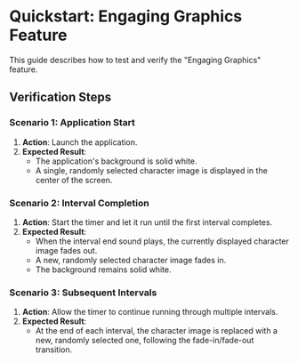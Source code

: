 # Quickstart: Engaging Graphics Feature

This guide describes how to test and verify the "Engaging Graphics" feature.

## Verification Steps

### Scenario 1: Application Start
1.  **Action**: Launch the application.
2.  **Expected Result**:
    *   The application's background is solid white.
    *   A single, randomly selected character image is displayed in the center of the screen.

### Scenario 2: Interval Completion
1.  **Action**: Start the timer and let it run until the first interval completes.
2.  **Expected Result**:
    *   When the interval end sound plays, the currently displayed character image fades out.
    *   A new, randomly selected character image fades in.
    *   The background remains solid white.

### Scenario 3: Subsequent Intervals
1.  **Action**: Allow the timer to continue running through multiple intervals.
2.  **Expected Result**:
    *   At the end of each interval, the character image is replaced with a new, randomly selected one, following the fade-in/fade-out transition.
